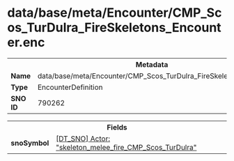 <h1>data/base/meta/Encounter/CMP_Scos_TurDulra_FireSkeletons_Encounter.enc</h1><table><tr><th colspan="100%">Metadata</th></tr><tr><td><b>Name</b></td><td>data/base/meta/Encounter/CMP_Scos_TurDulra_FireSkeletons_Encounter.enc</td></tr><tr><td><b>Type</b></td><td>EncounterDefinition</td></tr><tr><td><b>SNO ID</b></td><td>790262</td></tr></table>

<table><tr><th colspan="100%">Fields</th></tr><tr><td><b>snoSymbol</b></td><td><a href="..\Actor\skeleton_melee_fire_CMP_Scos_TurDulra.acr.md">[DT_SNO] Actor: "skeleton_melee_fire_CMP_Scos_TurDulra"</a></td></tr></table>

